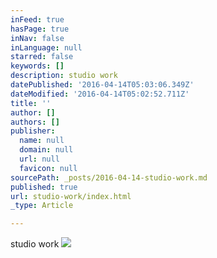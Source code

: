 ```yaml
---
inFeed: true
hasPage: true
inNav: false
inLanguage: null
starred: false
keywords: []
description: studio work
datePublished: '2016-04-14T05:03:06.349Z'
dateModified: '2016-04-14T05:02:52.711Z'
title: ''
author: []
authors: []
publisher:
  name: null
  domain: null
  url: null
  favicon: null
sourcePath: _posts/2016-04-14-studio-work.md
published: true
url: studio-work/index.html
_type: Article

---
```

studio work
![](https://the-grid-user-content.s3-us-west-2.amazonaws.com/3c2ee99d-b139-4a5f-a365-746907c41304.jpg)